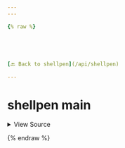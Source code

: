 ```yaml
---
---

{% raw %}





[🔙 Back to shellpen](/api/shellpen)

---
```








<!-- Todo, if there are no subcommands under the child commands, use a smaller heading size -->

# shellpen main



<details>
  <summary>View Source</summary>

{% endraw %}
{% highlight sh %}
"main")
  _SHELLPEN_MAIN_FUNCTION[$_SHELLPEN_CURRENT_SOURCE_INDEX]="$1"
{% endhighlight %}
{% raw %}

</details>








  
{% endraw %}
